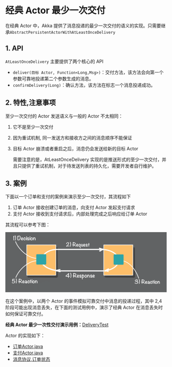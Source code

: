 # 经典 Actor 最少一次交付

在经典 Actor 中，Akka 提供了消息投递的最少一次交付的语义的实现。只需要继承`AbstractPersistentActorWithAtLeastOnceDelivery`

## 1. API

`AtLeastOnceDelivery` 主要提供了两个核心的 API

- `deliver(目标 Actor, Function<Long,Msg>)`：交付方法，该方法会向第一个参数可靠地投递第二个参数生成的消息。
- `confirmDelivery(Long)`：确认方法，该方法在标志一个消息投递成功。

## 2. 特性,注意事项 

至少一次交付的 Actor 发送语义与一般的 Actor 不太相同：

1. 它不是至少一次交付
2. 因为重试机制, 同一发送方和接收方之间的消息顺序不能保证
3. 目标 Actor 崩溃或者重启之后，消息仍会发送给新的目标 Actor


    需要注意的是，AtLeastOnceDelivery 实现的是推送形式的至少一次交付，并且只提供了重试机制，对于待发送列表的持久化，需要开发者自行维护。

## 3. 案例

下面以一个订单和支付的案例来演示至少一次交付，其流程如下

1. 订单 Actor 接收创建订单的消息，向支付 Actor 发起支付请求
2. 支付 Actor 接收到支付请求后，内部处理完成之后响应给订单 Actor

其流程可以参考下图：

![order-payment.png](/img/order-payment.png)

在这个案例中，以两个 Actor 的事件模拟可靠交付中消息的投递过程，其中 2,4 阶段可能出现消息丢失，在下面的测试用例中，演示了经典 Actor 在消息丢失时如何保证可靠交付。

**经典 Actor 最少一次性交付演示用例：**[DeliveryTest](/src/test/java/com/iquantex/phoenix/typedactor/guide/reliability/classic/DeliveryTest.java)

Actor 的实现如下：

- [订单Actor.java](/src/main/java/com/iquantex/phoenix/typedactor/guide/reliability/classic/OrderActor.java)
- [支付Actor.java](/src/main/java/com/iquantex/phoenix/typedactor/guide/reliability/classic/PaymentActor.java)
- [消息协议,订单状态](/src/main/java/com/iquantex/phoenix/typedactor/guide/reliability/protocol/)
